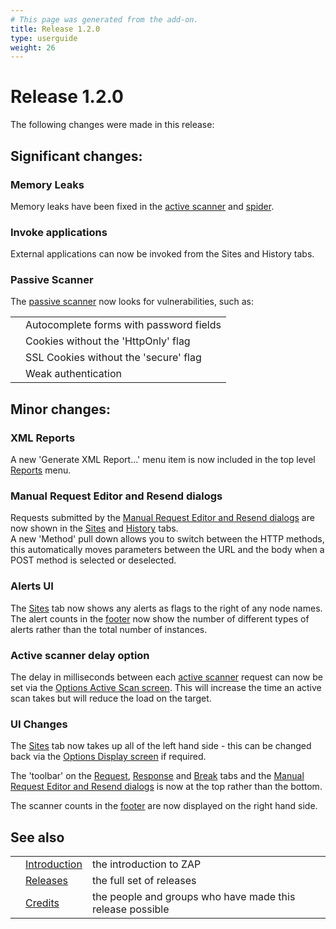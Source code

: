 ```yaml
---
# This page was generated from the add-on.
title: Release 1.2.0
type: userguide
weight: 26
---
```


# Release 1.2.0

The following changes were made in this release:

## Significant changes:

### Memory Leaks

Memory leaks have been fixed in the [active scanner](/docs/desktop/start/features/ascan/) and [spider](/docs/desktop/start/features/spider/).

### Invoke applications

External applications can now be invoked from the Sites and History tabs.

### Passive Scanner

The [passive scanner](/docs/desktop/start/features/pscan/) now looks for vulnerabilities, such as:

|   |                                         |
|---|-----------------------------------------|
|   | Autocomplete forms with password fields |
|   | Cookies without the 'HttpOnly' flag     |
|   | SSL Cookies without the 'secure' flag   |
|   | Weak authentication                     |

## Minor changes:

### XML Reports

A new 'Generate XML Report...' menu item is now included in the top level [Reports](/docs/desktop/ui/tlmenu/report/) menu.

### Manual Request Editor and Resend dialogs

Requests submitted by the [Manual Request Editor and
Resend dialogs](/docs/desktop/ui/dialogs/man_req/) are now shown in the [Sites](/docs/desktop/ui/tabs/sites/) and [History](/docs/desktop/ui/tabs/history/) tabs.  
A new 'Method' pull down allows you to switch between the HTTP methods, this automatically moves parameters between the URL and the body when a POST method is selected or deselected.

### Alerts UI

The [Sites](/docs/desktop/ui/tabs/sites/) tab now shows any alerts as flags to the right of any node names.  
The alert counts in the [footer](/docs/desktop/ui/footer/) now show the number of different types of alerts rather than the total number of instances.

### Active scanner delay option

The delay in milliseconds between each [active scanner](/docs/desktop/start/features/ascan/) request can now be set via the [Options Active Scan screen](/docs/desktop/ui/dialogs/options/ascan/). This will increase the time an active scan takes but will reduce the load on the target.

### UI Changes

The [Sites](/docs/desktop/ui/tabs/sites/) tab now takes up all of the left hand side - this can be changed back via the [Options Display screen](/docs/desktop/ui/dialogs/options/ascan/) if required.  

The 'toolbar' on the [Request](/docs/desktop/ui/tabs/request/), [Response](/docs/desktop/ui/tabs/response/) and [Break](/docs/desktop/ui/tabs/break/) tabs and the [Manual Request Editor and
Resend dialogs](/docs/desktop/ui/dialogs/man_req/) is now at the top rather than the bottom.  

The scanner counts in the [footer](/docs/desktop/ui/footer/) are now displayed on the right hand side.  

## See also

|   |                                     |                                                           |
|---|-------------------------------------|-----------------------------------------------------------|
|   | [Introduction](/docs/desktop/)      | the introduction to ZAP                                   |
|   | [Releases](/docs/desktop/releases/) | the full set of releases                                  |
|   | [Credits](/docs/desktop/credits/)   | the people and groups who have made this release possible |
